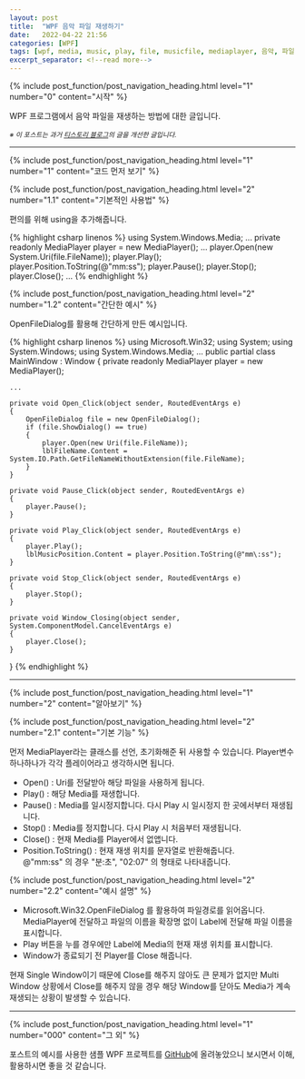 ```yaml
---
layout: post
title:  "WPF 음악 파일 재생하기"
date:   2022-04-22 21:56
categories: [WPF]
tags: [wpf, media, music, play, file, musicfile, mediaplayer, 음악, 파일, 재생]
excerpt_separator: <!--read more-->
---
```



<!-- header for toc -->
{% include post_function/post_navigation_heading.html level="1" number="0" content="시작" %}

<!--start excerpt-->
WPF 프로그램에서 음악 파일을 재생하는 방법에 대한 글입니다.
<!--read more-->

<sub>*※ 이 포스트는 과거 [티스토리 블로그][Origin-Tistory-Post]의 글을 개선한 글입니다.*</sub>


----


<!-- include for toc -->
{% include post_function/post_navigation_heading.html level="1" number="1" content="코드 먼저 보기" %}


<!-- include for toc -->
{% include post_function/post_navigation_heading.html level="2" number="1.1" content="기본적인 사용법" %}

편의를 위해 using을 추가해줍니다.

{% highlight csharp linenos %}
using System.Windows.Media;
...
private readonly MediaPlayer player = new MediaPlayer();
...
player.Open(new System.Uri(file.FileName));
player.Play();
player.Position.ToString(@"mm\:ss");
player.Pause();
player.Stop();
player.Close();
...
{% endhighlight %}


<!-- include for toc -->
{% include post_function/post_navigation_heading.html level="2" number="1.2" content="간단한 예시" %}

OpenFileDialog를 활용해 간단하게 만든 예시입니다.

{% highlight csharp linenos %}
using Microsoft.Win32;
using System;
using System.Windows;
using System.Windows.Media;
...
public partial class MainWindow : Window
{
    private readonly MediaPlayer player = new MediaPlayer();

    ...

    private void Open_Click(object sender, RoutedEventArgs e)
    {
        OpenFileDialog file = new OpenFileDialog();
        if (file.ShowDialog() == true)
        {
            player.Open(new Uri(file.FileName));
            lblFileName.Content = System.IO.Path.GetFileNameWithoutExtension(file.FileName);
        }
    }

    private void Pause_Click(object sender, RoutedEventArgs e)
    {
        player.Pause();
    }

    private void Play_Click(object sender, RoutedEventArgs e)
    {
        player.Play();
        lblMusicPosition.Content = player.Position.ToString(@"mm\:ss");
    }

    private void Stop_Click(object sender, RoutedEventArgs e)
    {
        player.Stop();
    }

    private void Window_Closing(object sender, System.ComponentModel.CancelEventArgs e)
    {
        player.Close();
    }
}
{% endhighlight %}


----


<!-- include for toc -->
{% include post_function/post_navigation_heading.html level="1" number="2" content="알아보기" %}


<!-- include for toc -->
{% include post_function/post_navigation_heading.html level="2" number="2.1" content="기본 기능" %}

먼저 MediaPlayer라는 클래스를 선언, 초기화해준 뒤 사용할 수 있습니다.
Player변수 하나하나가 각각 플레이어라고 생각하시면 됩니다.

 - Open() : Uri를 전달받아 해당 파일을 사용하게 됩니다.
 - Play() : 해당 Media를 재생합니다.
 - Pause() : Media를 일시정지합니다. 다시 Play 시 일시정지 한 곳에서부터 재생됩니다.
 - Stop() : Media를 정지합니다. 다시 Play 시 처음부터 재생됩니다.
 - Close() : 현재 Media를 Player에서 없앱니다.
 - Position.ToString() : 현재 재생 위치를 문자열로 반환해줍니다.  
  @"mm\:ss" 의 경우 "분:초", "02:07" 의 형태로 나타내줍니다.


<!-- include for toc -->
{% include post_function/post_navigation_heading.html level="2" number="2.2" content="예시 설명" %}

 - Microsoft.Win32.OpenFileDialog 를 활용하여 파일경로를 읽어옵니다.  
MediaPlayer에 전달하고 파일의 이름을 확장명 없이 Label에 전달해 파일 이름을 표시합니다.
 - Play 버튼을 누를 경우에만 Label에 Media의 현재 재생 위치를 표시합니다.
 - Window가 종료되기 전 Player를 Close 해줍니다.  

현재 Single Window이기 때문에 Close를 해주지 않아도 큰 문제가 없지만 
Multi Window 상황에서 Close를 해주지 않을 경우
해당 Window를 닫아도 Media가 계속 재생되는 상황이 발생할 수 있습니다.


----


<!-- include for toc -->
{% include post_function/post_navigation_heading.html level="1" number="000" content="그 외" %}

포스트의 예시를 사용한 샘플 WPF 프로젝트를 [GitHub][GitHub-Sample]에 올려놓았으니 보시면서 이해, 활용하시면 좋을 것 같습니다.




[Origin-Tistory-Post]: https://gigong.tistory.com/8
[GitHub-Sample]: https://github.com/GiGong/BlogPostSample/tree/master/WPF/PlayMusicFile